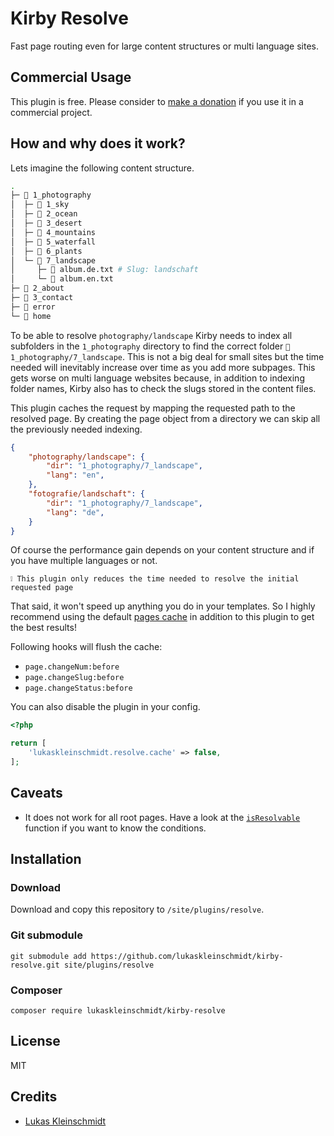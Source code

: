 # Kirby Resolve
Fast page routing even for large content structures or multi language sites.


## Commercial Usage
This plugin is free. Please consider to [make a donation](https://www.paypal.me/lukaskleinschmidt/5eur) if you use it in a commercial project.


## How and why does it work?
Lets imagine the following content structure.
```bash
.
├─ 📁 1_photography
│  ├─ 📁 1_sky
│  ├─ 📁 2_ocean
│  ├─ 📁 3_desert
│  ├─ 📁 4_mountains
│  ├─ 📁 5_waterfall
│  ├─ 📁 6_plants
│  └─ 📁 7_landscape
│     ├─ 📄 album.de.txt # Slug: landschaft
│     └─ 📄 album.en.txt
├─ 📁 2_about
├─ 📁 3_contact
├─ 📁 error
└─ 📁 home
```
To be able to resolve `photography/landscape` Kirby needs to index all subfolders in the `1_photography` directory to find the correct folder `📁 1_photography/7_landscape`. This is not a big deal for small sites but the time needed will inevitably increase over time as you add more subpages. This gets worse on multi language websites because, in addition to indexing folder names, Kirby also has to check the slugs stored in the content files.

This plugin caches the request by mapping the requested path to the resolved page. By creating the page object from a directory we can skip all the previously needed indexing.
```json
{
    "photography/landscape": {
        "dir": "1_photography/7_landscape",
        "lang": "en",
    },
    "fotografie/landschaft": {
        "dir": "1_photography/7_landscape",
        "lang": "de",
    }
}
```
Of course the performance gain depends on your content structure and if you have multiple languages or not.

    ❕ This plugin only reduces the time needed to resolve the initial requested page

That said, it won't speed up anything you do in your templates. So I highly recommend using the default [pages cache](https://getkirby.com/docs/guide/cache#caching-pages) in addition to this plugin to get the best results!

Following hooks will flush the cache:
- `page.changeNum:before`
- `page.changeSlug:before`
- `page.changeStatus:before`

You can also disable the plugin in your config.
```php
<?php

return [
    'lukaskleinschmidt.resolve.cache' => false,
];
```


## Caveats
- It does not work for all root pages. Have a look at the [`isResolvable`](https://github.com/lukaskleinschmidt/kirby-resolve/blob/master/index.php#L61) function if you want to know the conditions.


## Installation
### Download

Download and copy this repository to `/site/plugins/resolve`.


### Git submodule
```
git submodule add https://github.com/lukaskleinschmidt/kirby-resolve.git site/plugins/resolve
```


### Composer
```
composer require lukaskleinschmidt/kirby-resolve
```


## License
MIT


## Credits
- [Lukas Kleinschmidt](https://github.com/lukaskleinschmidt)
